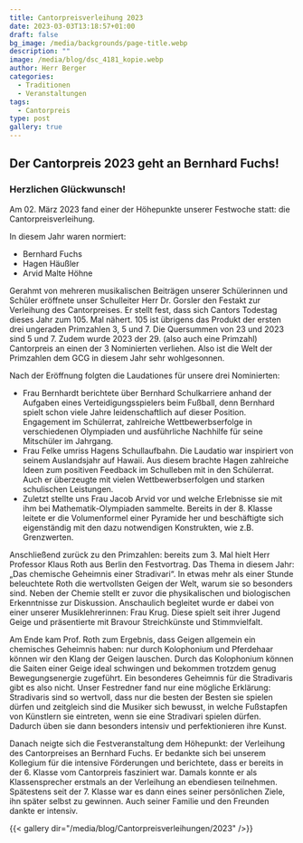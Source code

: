 ```yaml
---
title: Cantorpreisverleihung 2023
date: 2023-03-03T13:18:57+01:00
draft: false
bg_image: /media/backgrounds/page-title.webp
description: ""
image: /media/blog/dsc_4181_kopie.webp
author: Herr Berger
categories:
  - Traditionen
  - Veranstaltungen
tags:
  - Cantorpreis
type: post
gallery: true
---
```

## Der Cantorpreis 2023 geht an Bernhard Fuchs!

### Herzlichen Glückwunsch!

Am 02. März 2023 fand einer der Höhepunkte unserer Festwoche statt: die Cantorpreisverleihung.

In diesem Jahr waren normiert:

- Bernhard Fuchs
- Hagen Häußler
- Arvid Malte Höhne

Gerahmt von mehreren musikalischen Beiträgen unserer Schülerinnen und Schüler eröffnete unser Schulleiter Herr Dr. Gorsler den Festakt zur Verleihung des Cantorpreises. Er stellt fest, dass sich Cantors Todestag dieses Jahr zum 105. Mal nähert. 105 ist übrigens das Produkt der ersten drei ungeraden Primzahlen 3, 5 und 7. Die Quersummen von 23 und 2023 sind 5 und 7. Zudem wurde 2023 der 29. (also auch eine Primzahl) Cantorpreis an einen der 3 Nominierten verliehen. Also ist die Welt der Primzahlen dem GCG in diesem Jahr sehr wohlgesonnen.

Nach der Eröffnung folgten die Laudationes für unsere drei Nominierten:

- Frau Bernhardt berichtete über Bernhard Schulkarriere anhand der Aufgaben eines Verteidigungsspielers beim Fußball, denn Bernhard spielt schon viele Jahre leidenschaftlich auf dieser Position. Engagement im Schülerrat, zahlreiche Wettbewerbserfolge in verschiedenen Olympiaden und ausführliche Nachhilfe für seine Mitschüler im Jahrgang.
- Frau Felke umriss Hagens Schullaufbahn. Die Laudatio war inspiriert von seinem Auslandsjahr auf Hawaii. Aus diesem brachte Hagen zahlreiche Ideen zum positiven Feedback im Schulleben mit in den Schülerrat. Auch er überzeugte mit vielen Wettbewerbserfolgen und starken schulischen Leistungen.
- Zuletzt stellte uns Frau Jacob Arvid vor und welche Erlebnisse sie mit ihm bei Mathematik-Olympiaden sammelte. Bereits in der 8. Klasse leitete er die Volumenformel einer Pyramide her und beschäftigte sich eigenständig mit den dazu notwendigen Konstrukten, wie z.B. Grenzwerten.

Anschließend zurück zu den Primzahlen: bereits zum 3. Mal hielt Herr Professor Klaus Roth aus Berlin den Festvortrag. Das Thema in diesem Jahr: „Das chemische Geheimnis einer Stradivari“. In etwas mehr als einer Stunde beleuchtete Roth die wertvollsten Geigen der Welt, warum sie so besonders sind. Neben der Chemie stellt er zuvor die physikalischen und biologischen Erkenntnisse zur Diskussion. Anschaulich begleitet wurde er dabei von einer unserer Musiklehrerinnen: Frau Krug. Diese spielt seit ihrer Jugend Geige und präsentierte mit Bravour Streichkünste und Stimmvielfalt.

Am Ende kam Prof. Roth zum Ergebnis, dass Geigen allgemein ein chemisches Geheimnis haben: nur durch Kolophonium und Pferdehaar können wir den Klang der Geigen lauschen. Durch das Kolophonium können die Saiten einer Geige ideal schwingen und bekommen trotzdem genug Bewegungsenergie zugeführt. Ein besonderes Geheimnis für die Stradivaris gibt es also nicht. Unser Festredner fand nur eine mögliche Erklärung: Stradivaris sind so wertvoll, dass nur die besten der Besten sie spielen dürfen und zeitgleich sind die Musiker sich bewusst, in welche Fußstapfen von Künstlern sie eintreten, wenn sie eine Stradivari spielen dürfen. Dadurch üben sie dann besonders intensiv und perfektionieren ihre Kunst.

Danach neigte sich die Festveranstaltung dem Höhepunkt: der Verleihung des Cantorpreises an Bernhard Fuchs. Er bedankte sich bei unserem Kollegium für die intensive Förderungen und berichtete, dass er bereits in der 6. Klasse vom Cantorpreis fasziniert war. Damals konnte er als Klassensprecher erstmals an der Verleihung an ebendiesen teilnehmen. Spätestens seit der 7. Klasse war es dann eines seiner persönlichen Ziele, ihn später selbst zu gewinnen. Auch seiner Familie und den Freunden dankte er intensiv.

{{< gallery dir="/media/blog/Cantorpreisverleihungen/2023" />}}
